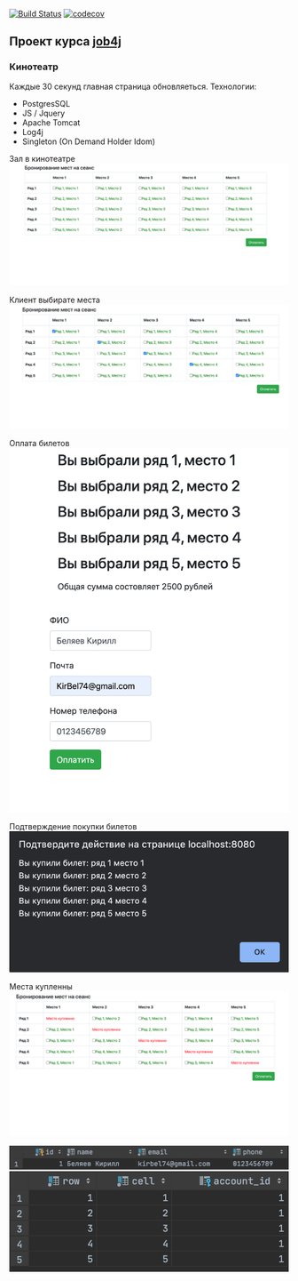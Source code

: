 [![Build Status](https://www.travis-ci.com/KirillBelyaev74/job4j_cinema.svg?branch=master)](https://www.travis-ci.com/KirillBelyaev74/job4j_cinema)
[![codecov](https://codecov.io/gh/KirillBelyaev74/job4j_cinema/branch/master/graph/badge.svg)](https://codecov.io/gh/KirillBelyaev74/job4j_cinema)

## Проект курса [job4j](http://job4j.ru)

### Кинотеатр
Каждые 30 секунд главная страница обновляеться.
Технологии:
- PostgresSQL
- JS / Jquery
- Apache Tomcat
- Log4j
- Singleton (On Demand Holder Idom)

Зал в кинотеатре
![screenshot of sample](screenshot/1.png)

Клиент выбирате места
![screenshot of sample](screenshot/2.png)

Оплата билетов
![screenshot of sample](screenshot/3.png)

Подтверждение покупки билетов
![screenshot of sample](screenshot/4.png)

Места купленны
![screenshot of sample](screenshot/5.png)

![screenshot of sample](screenshot/6.png)
![screenshot of sample](screenshot/7.png)